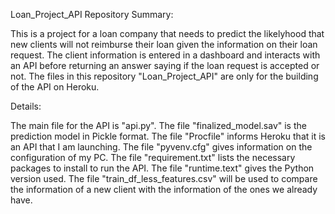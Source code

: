 Loan_Project_API Repository Summary:

This is a project for a loan company that needs to predict the likelyhood that new clients will not reimburse their loan given the information on their loan request. The client information is entered in a dashboard and interacts with an API before returning an answer saying if the loan request is accepted or not. The files in this repository "Loan_Project_API" are only for the building of the API on Heroku.

Details:

The main file for the API is "api.py".
The file "finalized_model.sav" is the prediction model in Pickle format.
The file "Procfile" informs Heroku that it is an API that I am launching.
The file "pyvenv.cfg" gives information on the configuration of my PC.
The file "requirement.txt" lists the necessary packages to install to run the API.
The file "runtime.text" gives the Python version used.
The file "train_df_less_features.csv" will be used to compare the information of a new client with the information of the ones we already have. 
